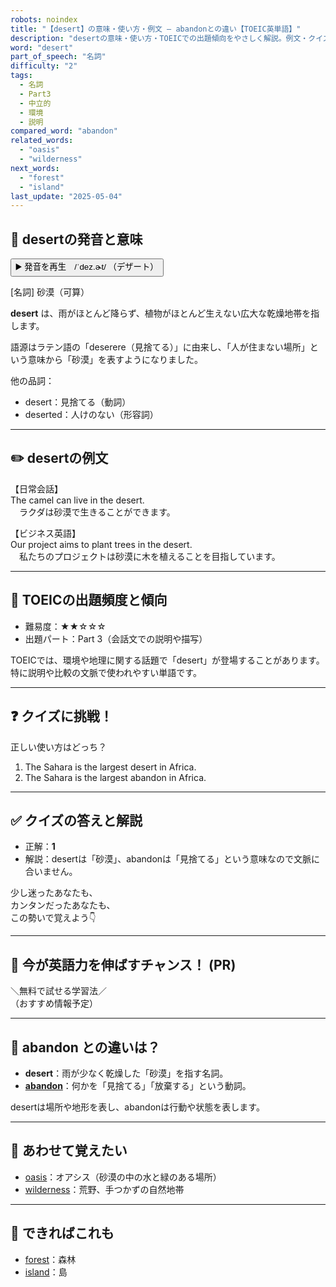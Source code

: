 ```yaml
---
robots: noindex
title: "【desert】の意味・使い方・例文 ― abandonとの違い【TOEIC英単語】"
description: "desertの意味・使い方・TOEICでの出題傾向をやさしく解説。例文・クイズ付きでabandonとの違いもわかりやすく学べます。"
word: "desert"
part_of_speech: "名詞"
difficulty: "2"
tags:
  - 名詞
  - Part3
  - 中立的
  - 環境
  - 説明
compared_word: "abandon"
related_words:
  - "oasis"
  - "wilderness"
next_words:
  - "forest"
  - "island"
last_update: "2025-05-04"
---
```


## 🔰 desertの発音と意味

<button class="play-audio" onclick="playTTS('desert')">
  <span class="play-audio-main">
    ▶️ 発音を再生　/ˈdez.ɚt/
  </span>
  <span class="play-audio-sub">
    （デザート）
  </span>
</button>

[名詞] 砂漠（可算）

**desert** は、雨がほとんど降らず、植物がほとんど生えない広大な乾燥地帯を指します。

語源はラテン語の「deserere（見捨てる）」に由来し、「人が住まない場所」という意味から「砂漠」を表すようになりました。

他の品詞：  
- desert：見捨てる（動詞）
- deserted：人けのない（形容詞）

---

## ✏️ desertの例文

【日常会話】  
The camel can live in the desert.  
　ラクダは砂漠で生きることができます。

【ビジネス英語】  
Our project aims to plant trees in the desert.  
　私たちのプロジェクトは砂漠に木を植えることを目指しています。

---

## 🎯 TOEICの出題頻度と傾向

- 難易度：★★☆☆☆
- 出題パート：Part 3（会話文での説明や描写）

TOEICでは、環境や地理に関する話題で「desert」が登場することがあります。特に説明や比較の文脈で使われやすい単語です。

---

## ❓ クイズに挑戦！

正しい使い方はどっち？

1. The Sahara is the largest desert in Africa.  
2. The Sahara is the largest abandon in Africa.

---

## ✅ クイズの答えと解説

- 正解：**1**
- 解説：desertは「砂漠」、abandonは「見捨てる」という意味なので文脈に合いません。

少し迷ったあなたも、  
カンタンだったあなたも、  
この勢いで覚えよう👇️

---

## 🚀 今が英語力を伸ばすチャンス！ (PR)

<div class="info-center">
＼無料で試せる学習法／<br>  
（おすすめ情報予定）
</div>

---

## 🤔  abandon との違いは？

- **desert**：雨が少なく乾燥した「砂漠」を指す名詞。
- **[abandon](/abandon)**：何かを「見捨てる」「放棄する」という動詞。

desertは場所や地形を表し、abandonは行動や状態を表します。

---

## 🧩 あわせて覚えたい

- [oasis](/oasis)：オアシス（砂漠の中の水と緑のある場所）
- [wilderness](/wilderness)：荒野、手つかずの自然地帯

---

## 📖 できればこれも

- [forest](/forest)：森林
- [island](/island)：島

<!-- cvid: aid02_bid02 -->
